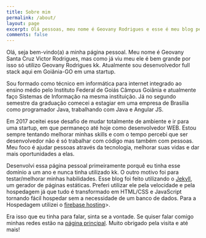 ```yaml
---
title: Sobre mim
permalink: /about/
layout: page
excerpt: Olá pessoas, meu nome é Geovany Rodrigues e esse é meu blog pessoal. Nele vou postar coisas relacionadas ao desenvolvimento WEB além de postar em outros canais como o dev.to
comments: false
---
```


Olá, seja bem-vindo(a) a minha página pessoal. Meu nome é Geovany Santa Cruz Victor Rodrigues, mas como já viu
meu ele é bem grande por isso só utilizo Geovany Rodrigues kk. Atualmente sou desenvolvedor full stack aqui em
Goiânia-GO em uma startup.

Sou formado como técnico em informática para internet integrado ao ensino médio pelo Instituto Federal de Goiás
Câmpus Goiânia e atualmente faço Sistemas de Informação na mesma instituição. Já no segundo semestre da graduação 
comecei a estagiar em uma empresa de Brasília como programador Java, trabalhando com Java e Angular JS.

Em 2017 aceitei esse desafio de mudar totalmente de ambiente e ir para uma startup, em que permaneço até hoje 
como desenvolvedor WEB. Estou sempre tentando melhorar minhas skills e com o tempo percebi que ser desenvolvedor 
não é só trabalhar com código mas também com pessoas. Meu foco é ajudar pessoas através da tecnologia, melhorar 
suas vidas e dar mais oportunidades a elas.

Desenvolvi essa página pessoal primeiramente porquê eu tinha esse domínio a um ano e nunca tinha utilizado kk. 
O outro motivo foi para testar/melhorar minhas habilidades. Esse blog foi feito utilizando o 
<a href="https://jekyllrb.com/" target="_blank">Jekyll</a>, um  gerador de páginas estáticas. Preferi utilizar 
ele pela velocidade e pela hospedagem já que tudo é transformado em HTML/CSS e JavaScript tornando fácil hospedar 
sem a necessidade de um banco de dados. Para a Hospedagem utilizei o 
<a href="https://firebase.google.com/docs/hosting" target="_blank">firebase hosting</a>>.

Era isso que eu tinha para falar, sinta se a vontade. Se quiser falar comigo minhas redes estão na 
<a href="https://geovany.dev/">página principal</a>. Muito obrigado pela visita e até mais!
